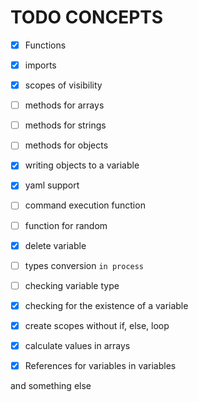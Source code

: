 # TODO CONCEPTS

- [x] Functions
- [x] imports
- [x] scopes of visibility

- [ ] methods for arrays
- [ ] methods for strings
- [ ] methods for objects
- [x] writing objects to a variable
- [x] yaml support
- [ ] command execution function
- [ ] function for random
- [x] delete variable
- [ ] types conversion `in process`
- [ ] checking variable type
- [x] checking for the existence of a variable
- [x] create scopes without if, else, loop
- [x] calculate values in arrays
- [x] References for variables in variables

and something else
